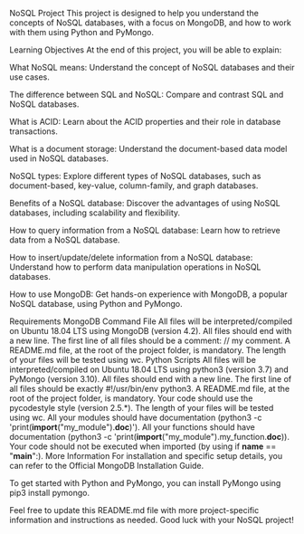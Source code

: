 NoSQL Project
This project is designed to help you understand the concepts of NoSQL databases, with a focus on MongoDB, and how to work with them using Python and PyMongo.

Learning Objectives
At the end of this project, you will be able to explain:

What NoSQL means: Understand the concept of NoSQL databases and their use cases.

The difference between SQL and NoSQL: Compare and contrast SQL and NoSQL databases.

What is ACID: Learn about the ACID properties and their role in database transactions.

What is a document storage: Understand the document-based data model used in NoSQL databases.

NoSQL types: Explore different types of NoSQL databases, such as document-based, key-value, column-family, and graph databases.

Benefits of a NoSQL database: Discover the advantages of using NoSQL databases, including scalability and flexibility.

How to query information from a NoSQL database: Learn how to retrieve data from a NoSQL database.

How to insert/update/delete information from a NoSQL database: Understand how to perform data manipulation operations in NoSQL databases.

How to use MongoDB: Get hands-on experience with MongoDB, a popular NoSQL database, using Python and PyMongo.

Requirements
MongoDB Command File
All files will be interpreted/compiled on Ubuntu 18.04 LTS using MongoDB (version 4.2).
All files should end with a new line.
The first line of all files should be a comment: // my comment.
A README.md file, at the root of the project folder, is mandatory.
The length of your files will be tested using wc.
Python Scripts
All files will be interpreted/compiled on Ubuntu 18.04 LTS using python3 (version 3.7) and PyMongo (version 3.10).
All files should end with a new line.
The first line of all files should be exactly #!/usr/bin/env python3.
A README.md file, at the root of the project folder, is mandatory.
Your code should use the pycodestyle style (version 2.5.*).
The length of your files will be tested using wc.
All your modules should have documentation (python3 -c 'print(__import__("my_module").__doc__)').
All your functions should have documentation (python3 -c 'print(__import__("my_module").my_function.__doc__)).
Your code should not be executed when imported (by using if __name__ == "__main__":).
More Information
For installation and specific setup details, you can refer to the Official MongoDB Installation Guide.

To get started with Python and PyMongo, you can install PyMongo using pip3 install pymongo.

Feel free to update this README.md file with more project-specific information and instructions as needed. Good luck with your NoSQL project!

